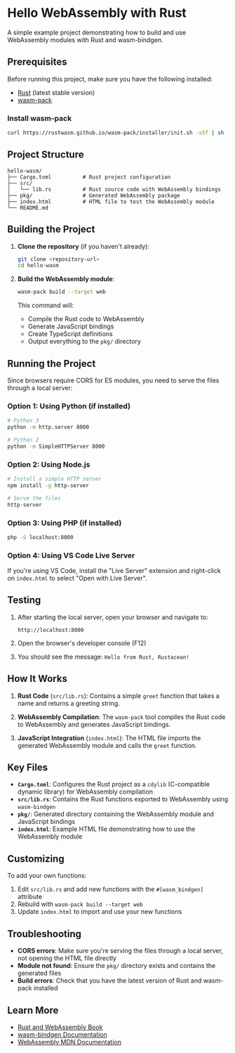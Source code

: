 # Hello WebAssembly with Rust

A simple example project demonstrating how to build and use WebAssembly modules with Rust and wasm-bindgen.

## Prerequisites

Before running this project, make sure you have the following installed:

- [Rust](https://rustup.rs/) (latest stable version)
- [wasm-pack](https://rustwasm.github.io/wasm-pack/installer/)

### Install wasm-pack

```bash
curl https://rustwasm.github.io/wasm-pack/installer/init.sh -sSf | sh
```

## Project Structure

```
hello-wasm/
├── Cargo.toml          # Rust project configuration
├── src/
│   └── lib.rs          # Rust source code with WebAssembly bindings
├── pkg/                # Generated WebAssembly package
├── index.html          # HTML file to test the WebAssembly module
└── README.md
```

## Building the Project

1. **Clone the repository** (if you haven't already):
   ```bash
   git clone <repository-url>
   cd hello-wasm
   ```

2. **Build the WebAssembly module**:
   ```bash
   wasm-pack build --target web
   ```

   This command will:
   - Compile the Rust code to WebAssembly
   - Generate JavaScript bindings
   - Create TypeScript definitions
   - Output everything to the `pkg/` directory

## Running the Project

Since browsers require CORS for ES modules, you need to serve the files through a local server:

### Option 1: Using Python (if installed)
```bash
# Python 3
python -m http.server 8000

# Python 2
python -m SimpleHTTPServer 8000
```

### Option 2: Using Node.js
```bash
# Install a simple HTTP server
npm install -g http-server

# Serve the files
http-server
```

### Option 3: Using PHP (if installed)
```bash
php -S localhost:8000
```

### Option 4: Using VS Code Live Server
If you're using VS Code, install the "Live Server" extension and right-click on `index.html` to select "Open with Live Server".

## Testing

1. After starting the local server, open your browser and navigate to:
   ```
   http://localhost:8000
   ```

2. Open the browser's developer console (F12)

3. You should see the message: `Hello from Rust, Rustacean!`

## How It Works

1. **Rust Code** (`src/lib.rs`): Contains a simple `greet` function that takes a name and returns a greeting string.

2. **WebAssembly Compilation**: The `wasm-pack` tool compiles the Rust code to WebAssembly and generates JavaScript bindings.

3. **JavaScript Integration** (`index.html`): The HTML file imports the generated WebAssembly module and calls the `greet` function.

## Key Files

- **`Cargo.toml`**: Configures the Rust project as a `cdylib` (C-compatible dynamic library) for WebAssembly compilation
- **`src/lib.rs`**: Contains the Rust functions exported to WebAssembly using `wasm-bindgen`
- **`pkg/`**: Generated directory containing the WebAssembly module and JavaScript bindings
- **`index.html`**: Example HTML file demonstrating how to use the WebAssembly module

## Customizing

To add your own functions:

1. Edit `src/lib.rs` and add new functions with the `#[wasm_bindgen]` attribute
2. Rebuild with `wasm-pack build --target web`
3. Update `index.html` to import and use your new functions

## Troubleshooting

- **CORS errors**: Make sure you're serving the files through a local server, not opening the HTML file directly
- **Module not found**: Ensure the `pkg/` directory exists and contains the generated files
- **Build errors**: Check that you have the latest version of Rust and wasm-pack installed

## Learn More

- [Rust and WebAssembly Book](https://rustwasm.github.io/docs/book/)
- [wasm-bindgen Documentation](https://rustwasm.github.io/docs/wasm-bindgen/)
- [WebAssembly MDN Documentation](https://developer.mozilla.org/en-US/docs/WebAssembly)
